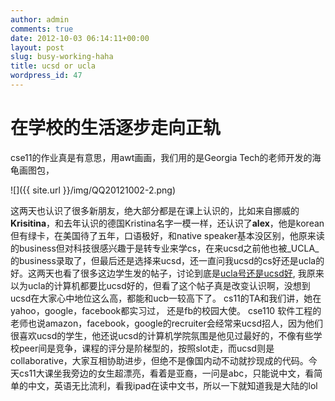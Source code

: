 ```yaml
---
author: admin
comments: true
date: 2012-10-03 06:14:11+00:00
layout: post
slug: busy-working-haha
title: ucsd or ucla
wordpress_id: 47
---
```


# 在学校的生活逐步走向正轨

 cse11的作业真是有意思，用awt画画，我们用的是Georgia Tech的老师开发的海龟画图包，


![]({{ site.url }}/img/QQ20121002-2.png)


这两天也认识了很多新朋友，绝大部分都是在课上认识的，比如来自挪威的**Krisitina**，和去年认识的德国Kristina名字一模一样，还认识了**alex**，他是korean但有绿卡，在美国待了五年，口语极好，和native speaker基本没区别，他原来读的business但对科技很感兴趣于是转专业来学cs，在来ucsd之前他也被_UCLA_的business录取了，但最后还是选择来ucsd，还一直问我ucsd的cs好还是ucla的好。这两天也看了很多这边学生发的帖子，讨论到底是[ucla号还是ucsd好](http://news.ycombinator.com/item?id=579690), 我原来以为ucla的计算机都要比ucsd好的，但看了这个帖子真是改变认识啊，没想到ucsd在大家心中地位这么高，都能和ucb一较高下了。 cs11的TA和我们讲，她在yahoo，google，facebook都实习过， 还是fb的校园大使。 cse110 软件工程的老师也说amazon，facebook，google的recruiter会经常来ucsd招人，因为他们很喜欢ucsd的学生，他还说ucsd的计算机学院氛围是他见过最好的，不像有些学校peer间是竞争，课程的评分是阶梯型的，按照slot走，而ucsd则是collaborative，大家互相协助进步，但绝不是像国内动不动就抄现成的代码。今天cs11大课坐我旁边的女生超漂亮，看着是亚裔，一问是abc，只能说中文，看简单的中文，英语无比流利，看我ipad在读中文书，所以一下就知道我是大陆的lol

